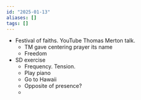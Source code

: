 ```yaml
---
id: "2025-01-13"
aliases: []
tags: []
---
```


- Festival of faiths. YouTube Thomas Merton talk.
	- TM gave centering prayer its name
	- Freedom
- SD exercise
	- Frequency. Tension.
	- Play piano
	- Go to Hawaii
	- Opposite of presence?
	-